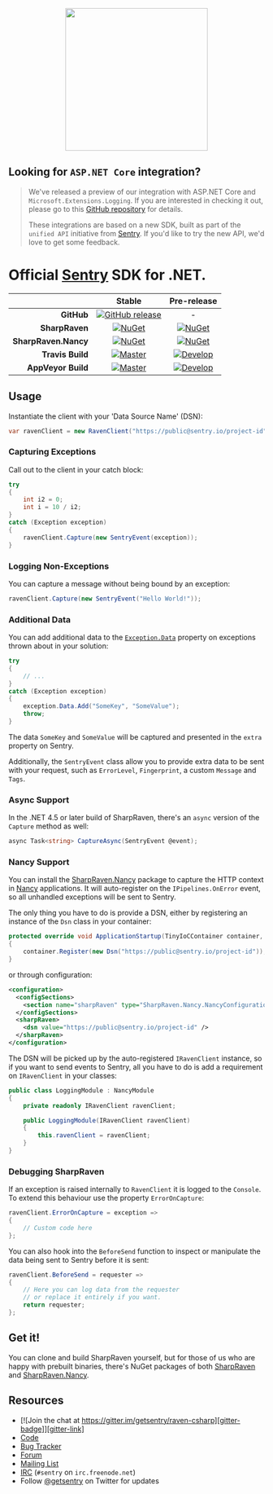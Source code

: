 <p align="center">
  <a href="https://sentry.io" target="_blank" align="center">
    <img src="https://sentry-brand.storage.googleapis.com/sentry-logo-black.png" width="280">
  </a>
  <br />
</p>

## Looking for `ASP.NET Core` integration?

> We've released a preview of our integration with ASP.NET Core and `Microsoft.Extensions.Logging`.
> If you are interested in checking it out, please go to this [GitHub repository](https://github.com/getsentry/sentry-dotnet) for details.
>
> These integrations are based on a new SDK, built as part of the `unified API` initiative from [Sentry](sentry.io). If you'd like to try the new API, we'd love to get some feedback.

Official [Sentry](https://sentry.io/for/csharp/) SDK for .NET.
===========

|                      |             Stable             |      Pre-release     |
| -------------------: | :----------------------------: | :------------------: |
|           **GitHub** |    [![GitHub release][1]][2]   |           -          |
|       **SharpRaven** |       [![NuGet][3]][4]         |   [![NuGet][5]][4]   |
| **SharpRaven.Nancy** |       [![NuGet][6]][7]         |   [![NuGet][8]][7]   |
|     **Travis Build** |      [![Master][12]][14]       | [![Develop][13]][14] |
|   **AppVeyor Build** |      [![Master][9]][10]        | [![Develop][15]][10] |

## Usage
Instantiate the client with your 'Data Source Name' (DSN):

```csharp
var ravenClient = new RavenClient("https://public@sentry.io/project-id");
```

### Capturing Exceptions
Call out to the client in your catch block:

```csharp
try
{
    int i2 = 0;
    int i = 10 / i2;
}
catch (Exception exception)
{
    ravenClient.Capture(new SentryEvent(exception));
}
```

### Logging Non-Exceptions
You can capture a message without being bound by an exception:

```csharp
ravenClient.Capture(new SentryEvent("Hello World!"));
```

### Additional Data
You can add additional data to the [`Exception.Data`][ex] property on
exceptions thrown about in your solution:

```csharp
try
{
    // ...    
}
catch (Exception exception)
{
    exception.Data.Add("SomeKey", "SomeValue");
    throw;
}
```

The data `SomeKey` and `SomeValue` will be captured and presented in the `extra`
property on Sentry.

Additionally, the `SentryEvent` class allow you to provide extra data to be
sent with your request, such as `ErrorLevel`, `Fingerprint`, a custom `Message`
and `Tags`.

### Async Support
In the .NET 4.5 or later build of SharpRaven, there's an `async` version of the `Capture`
method as well:

```csharp
async Task<string> CaptureAsync(SentryEvent @event);
```

### Nancy Support
You can install the
[SharpRaven.Nancy][nuget-nancy] package to capture the HTTP context in
[Nancy][nancy] applications. It will auto-register on the `IPipelines.OnError`
event, so all unhandled exceptions will be sent to Sentry.

The only thing you have to do is provide a DSN, either by registering an
instance of the `Dsn` class in your container:

```csharp
protected override void ApplicationStartup(TinyIoCContainer container, IPipelines pipelines)
{
    container.Register(new Dsn("https://public@sentry.io/project-id"));
}
```

or through configuration:

```xml
<configuration>
  <configSections>
    <section name="sharpRaven" type="SharpRaven.Nancy.NancyConfiguration, SharpRaven.Nancy" />
  </configSections>
  <sharpRaven>
    <dsn value="https://public@sentry.io/project-id" />
  </sharpRaven>
</configuration>
```

The DSN will be picked up by the auto-registered `IRavenClient` instance, so if
you want to send events to Sentry, all you have to do is add a requirement on
`IRavenClient` in your classes:

```csharp
public class LoggingModule : NancyModule
{
    private readonly IRavenClient ravenClient;

    public LoggingModule(IRavenClient ravenClient)
    {
        this.ravenClient = ravenClient;
    }
}
````

### Debugging SharpRaven
If an exception is raised internally to `RavenClient` it is logged to the
`Console`. To extend this behaviour use the property `ErrorOnCapture`:

```csharp
ravenClient.ErrorOnCapture = exception =>
{
    // Custom code here
};
````

You can also hook into the `BeforeSend` function to inspect or manipulate the
data being sent to Sentry before it is sent:

```csharp
ravenClient.BeforeSend = requester =>
{
    // Here you can log data from the requester
    // or replace it entirely if you want.
    return requester;
};
```


## Get it!
You can clone and build SharpRaven yourself, but for those of us who are happy
with prebuilt binaries, there's NuGet packages of both
[SharpRaven][nuget] and
[SharpRaven.Nancy][nuget-nancy].

## Resources
* [![Join the chat at https://gitter.im/getsentry/raven-csharp][gitter-badge]][gitter-link]
* [Code][github]
* [Bug Tracker](https://github.com/getsentry/raven-csharp/issues)
* [Forum][forum]
* [Mailing List][mail]
* [IRC][irc] (`#sentry` on `irc.freenode.net`)
* Follow [@getsentry](https://twitter.com/getsentry) on Twitter for updates

 [1]: https://img.shields.io/github/release/getsentry/raven-csharp.svg
 [2]: https://github.com/getsentry/raven-csharp/releases/latest
 [3]: https://img.shields.io/nuget/v/SharpRaven.svg
 [4]: https://www.nuget.org/packages/SharpRaven
 [5]: https://img.shields.io/nuget/vpre/SharpRaven.svg
 [6]: https://img.shields.io/nuget/v/SharpRaven.Nancy.svg
 [7]: https://www.nuget.org/packages/SharpRaven.Nancy
 [8]: https://img.shields.io/nuget/vpre/SharpRaven.Nancy.svg
 [9]: https://img.shields.io/appveyor/ci/sentry/raven-csharp/master.svg
[10]: https://ci.appveyor.com/project/sentry/raven-csharp
[12]: https://travis-ci.org/getsentry/raven-csharp.svg?branch=master
[13]: https://travis-ci.org/getsentry/raven-csharp.svg?branch=develop
[14]: https://travis-ci.org/getsentry/raven-csharp
[15]: https://img.shields.io/appveyor/ci/sentry/raven-csharp/develop.svg
[ex]: https://msdn.microsoft.com/en-us/library/system.exception.data.aspx
[gitter-badge]: https://badges.gitter.im/Join%20Chat.svg
[gitter-link]: https://gitter.im/getsentry/raven-csharp?utm_source=badge&utm_medium=badge&utm_campaign=pr-badge&utm_content=badge
[github]: https://github.com/getsentry/raven-csharp/tree/develop/src
[mail]: https://groups.google.com/group/getsentry
[forum]: https://forum.sentry.io/c/sdks
[irc]: irc://irc.freenode.net/sentry
[nuget]: https://www.nuget.org/packages/SharpRaven
[nuget-nancy]: https://www.nuget.org/packages/SharpRaven.Nancy
[nancy]: http://nancyfx.org/